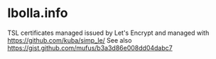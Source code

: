 lbolla.info
===========

TSL certificates managed issued by Let's Encrypt and managed with https://github.com/kuba/simp_le/
See also https://gist.github.com/mufus/b3a3d86e008dd04dabc7
